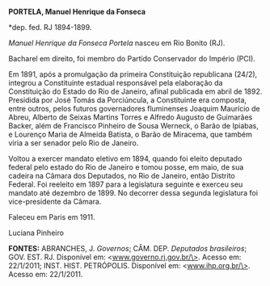 **PORTELA, Manuel Henrique da Fonseca**

\*dep. fed. RJ 1894-1899.

*Manuel Henrique da Fonseca Portela* nasceu em Rio Bonito (RJ).

Bacharel em direito, foi membro do Partido Conservador do Império (PCI).

Em 1891, após a promulgação da primeira Constituição republicana (24/2),
integrou a Constituinte estadual responsável pela elaboração da
Constituição do Estado do Rio de Janeiro, afinal publicada em abril de
1892. Presidida por José Tomás da Porciúncula, a Constituinte era
composta, entre outros, pelos futuros governadores fluminenses Joaquim
Maurício de Abreu, Alberto de Seixas Martins Torres e Alfredo Augusto de
Guimarães Backer, além de Francisco Pinheiro de Sousa Werneck, o Barão
de Ipiabas, e Lourenço Maria de Almeida Batista, o Barão de Miracema,
que também viria a ser senador pelo Rio de Janeiro.

Voltou a exercer mandato eletivo em 1894, quando foi eleito deputado
federal pelo estado do Rio de Janeiro e tomou posse, em maio, de sua
cadeira na Câmara dos Deputados, no Rio de Janeiro, então Distrito
Federal. Foi reeleito em 1897 para a legislatura seguinte e exerceu seu
mandato até dezembro de 1899. No decorrer dessa segunda legislatura foi
vice-presidente da Câmara.

Faleceu em Paris em 1911.

Luciana Pinheiro

**FONTES:** ABRANCHES, J. *Governos*; CÂM. DEP. *Deputados brasileiros*;
GOV. EST. RJ. Disponível em: \<www.governo.rj.gov.br/\>. Acesso em:
22/1/2011; INST. HIST. PETRÓPOLIS. Disponível em: \<www.ihp.org.br/\>.
Acesso em: 22/1/2011.
